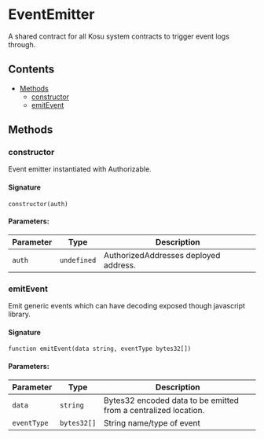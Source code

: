 # EventEmitter

A shared contract for all Kosu system contracts to trigger event logs through.

## Contents

-   [Methods](undefined)
    -   [constructor](#constructor)
    -   [emitEvent](#emitevent)

## Methods

### constructor

Event emitter instantiated with Authorizable.

#### Signature

```solidity
constructor(auth)
```

#### Parameters:

| Parameter | Type        | Description                           |
| --------- | ----------- | ------------------------------------- |
| `auth`    | `undefined` | AuthorizedAddresses deployed address. |

### emitEvent

Emit generic events which can have decoding exposed though javascript library.

#### Signature

```solidity
function emitEvent(data string, eventType bytes32[])
```

#### Parameters:

| Parameter   | Type        | Description                                                     |
| ----------- | ----------- | --------------------------------------------------------------- |
| `data`      | `string`    | Bytes32 encoded data to be emitted from a centralized location. |
| `eventType` | `bytes32[]` | String name/type of event                                       |
